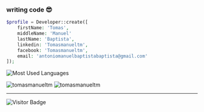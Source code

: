 
### writing code 😎

```php
$profile = Developer::create([
    firstName: 'Tomas',
    middleName: 'Manuel'
    lastName: 'Baptista',
    linkedin: 'Tomasmanueltm',
    facebook: 'Tomasmanueltm',
    email: 'antoniomanuelbaptistabaptista@gmail.com'
]);
```

![Most Used Languages](https://github-readme-stats.vercel.app/api/top-langs/?username=tomasmanueltm&count_private=true&layout=compact)


<img src="https://github-readme-stats.vercel.app/api?username=tomasmanueltm&show_icons=true&theme=gotham" alt="tomasmanueltm" />
<img src="https://github-readme-stats.vercel.app/api/top-langs/?username=tomasmanueltm&show_icons=true&theme=gotham" alt="tomasmanueltm" />

---
![Visitor Badge](https://visitor-badge.laobi.icu/badge?page_id=tomasmanueltm)
